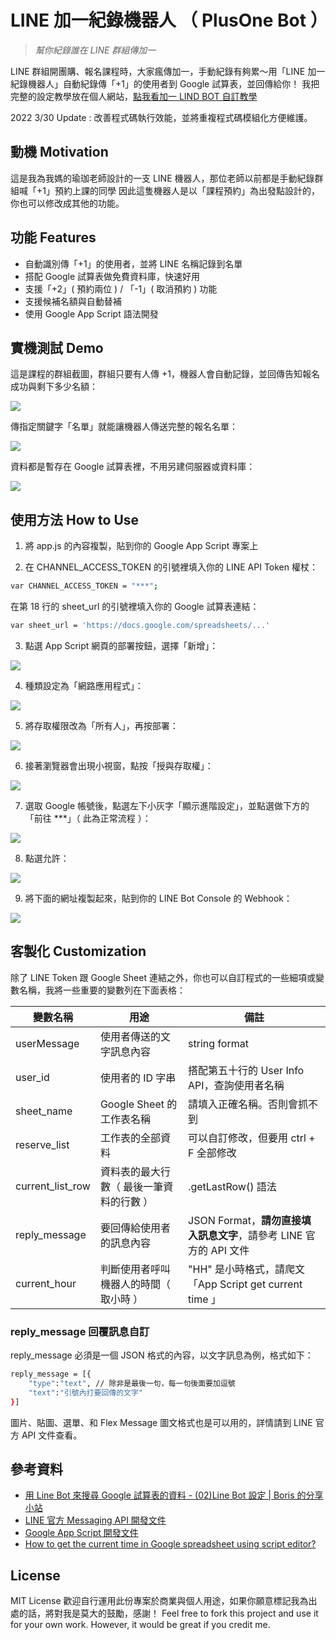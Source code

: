 # LINE 加一紀錄機器人 （ PlusOne Bot ）
> _幫你紀錄誰在 LINE 群組傳加一_

LINE 群組開團購、報名課程時，大家瘋傳加一，手動紀錄有夠累～用「LINE 加一紀錄機器人」自動紀錄傳「+1」的使用者到 Google 試算表，並回傳給你！
我把完整的設定教學放在個人網站，[點我看加一 LIND BOT 自訂教學](https://jcshawn.com/addone-linebot/)

2022 3/30 Update : 改善程式碼執行效能，並將重複程式碼模組化方便維護。
## 動機 Motivation

這是我為我媽的瑜珈老師設計的一支 LINE 機器人，那位老師以前都是手動紀錄群組喊「+1」預約上課的同學
因此這隻機器人是以「課程預約」為出發點設計的，你也可以修改成其他的功能。


## 功能 Features

- 自動識別傳「+1」的使用者，並將 LINE 名稱記錄到名單
- 搭配 Google 試算表做免費資料庫，快速好用
- 支援「+2」( 預約兩位 ) / 「-1」( 取消預約 ) 功能
- 支援候補名額與自動替補
- 使用 Google App Script 語法開發

## 實機測試 Demo
這是課程的群組截圖，群組只要有人傳 +1，機器人會自動記錄，並回傳告知報名成功與剩下多少名額：

<img src ="https://i2.wp.com/jcshawn.com/wp-content/uploads/2021/08/%E6%88%AA%E5%9C%96-2021-08-16-%E4%B8%8A%E5%8D%8811.51.02.png?w=375&ssl=1">

傳指定關鍵字「名單」就能讓機器人傳送完整的報名名單：

<img src="https://i0.wp.com/jcshawn.com/wp-content/uploads/2021/08/%E6%88%AA%E5%9C%96-2021-08-16-%E4%B8%8A%E5%8D%8811.50.51.png?w=374&ssl=1">

資料都是暫存在 Google 試算表裡，不用另建伺服器或資料庫：

<img src = "https://i2.wp.com/jcshawn.com/wp-content/uploads/2021/08/%E6%88%AA%E5%9C%96-2021-08-16-%E4%B8%8B%E5%8D%8812.04.04.png?w=900&ssl=1">

## 使用方法 How to Use

1. 將 app.js 的內容複製，貼到你的 Google App Script 專案上 


2. 在 CHANNEL_ACCESS_TOKEN 的引號裡填入你的 LINE API Token 權杖：
```sh
var CHANNEL_ACCESS_TOKEN = "***";
```

在第 18 行的 sheet_url 的引號裡填入你的 Google 試算表連結：

```sh
var sheet_url = 'https://docs.google.com/spreadsheets/...'
```

3. 點選 App Script 網頁的部署按鈕，選擇「新增」：
<img src="https://i.imgur.com/5EZeHkr.png">

4. 種類設定為「網路應用程式」：
<img src = "https://i.imgur.com/l6cnTHk.png">

5. 將存取權限改為「所有人」，再按部署：
<img src="https://i.imgur.com/Xff9s1n.png">

6. 接著瀏覽器會出現小視窗，點按「授與存取權」：
<img src="https://i.imgur.com/vIL8K7d.png">

7. 選取 Google 帳號後，點選左下小灰字「顯示進階設定」，並點選做下方的「前往 ***」（ 此為正常流程 ）：

<img src="https://i.imgur.com/Ocn2xNn.png">

8. 點選允許：

<img src="https://i.imgur.com/1Fbfdrp.png">

9. 將下面的網址複製起來，貼到你的 LINE Bot Console 的 Webhook：
<img src="https://i.imgur.com/PosUv29.png">


## 客製化 Customization 


除了 LINE Token 跟 Google Sheet 連結之外，你也可以自訂程式的一些細項或變數名稱，我將一些重要的變數列在下面表格：

變數名稱      | 用途 | 備註
--------------|---------|------------------------
userMessage    | 使用者傳送的文字訊息內容 | string format
user_id    | 使用者的 ID 字串 | 搭配第五十行的 User Info API，查詢使用者名稱 
sheet_name  | Google Sheet 的工作表名稱 | 請填入正確名稱。否則會抓不到
reserve_list | 工作表的全部資料 | 可以自訂修改，但要用 ctrl + F 全部修改
current_list_row | 資料表的最大行數（ 最後一筆資料的行數 ） | .getLastRow() 語法
reply_message | 要回傳給使用者的訊息內容 | JSON Format，**請勿直接填入訊息文字**，請參考 LINE 官方的 API 文件
current_hour | 判斷使用者呼叫機器人的時間（ 取小時 ）| "HH" 是小時格式，請爬文「App Script get current time 」

### reply_message 回覆訊息自訂
reply_message 必須是一個 JSON 格式的內容，以文字訊息為例，格式如下：

```sh
reply_message = [{
    "type":"text", // 除非是最後一句，每一句後面要加逗號
    "text":"引號內打要回傳的文字"
}]
```

圖片、貼圖、選單、和 Flex Message 圖文格式也是可以用的，詳情請到 LINE 官方 API 文件查看。

## 參考資料
- [用 Line Bot 來搜尋 Google 試算表的資料 - (02)Line Bot 設定 | Boris 的分享小站](https://www.youtube.com/watch?v=Bjg_vZnDHbc)
- [LINE 官方 Messaging API 開發文件](https://developers.line.biz/zh-hant/docs/messaging-api/)
- [Google App Script 開發文件](https://developers.google.com/apps-script/reference/document)
- [How to get the current time in Google spreadsheet using script editor?](https://stackoverflow.com/questions/10182020/how-to-get-the-current-time-in-google-spreadsheet-using-script-editor)
## License

MIT License
歡迎自行運用此份專案於商業與個人用途，如果你願意標記我為出處的話，將對我是莫大的鼓勵，感謝！
Feel free to fork this project and use it for your own work. However, it would be great if you credit me.


